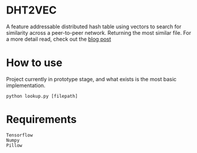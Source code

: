 # DHT2VEC

A feature addressable distributed hash table using vectors to search for similarity across a peer-to-peer network. Returning the most similar file.
For a more detail read, check out the [blog post](https://systemshift.github.io/FAN.html)


# How to use

Project currently in prototype stage, and what exists is the most basic implementation.

```
python lookup.py [filepath]
```

# Requirements

```
Tensorflow
Numpy
Pillow
```